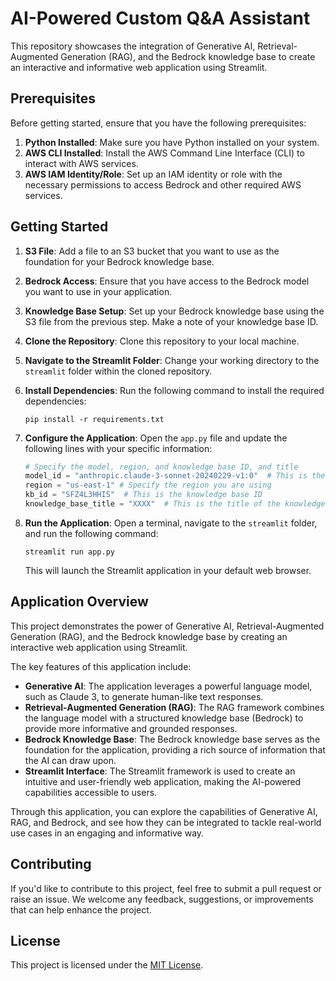 # AI-Powered Custom Q&A Assistant

This repository showcases the integration of Generative AI, Retrieval-Augmented Generation (RAG), and the Bedrock knowledge base to create an interactive and informative web application using Streamlit.

## Prerequisites

Before getting started, ensure that you have the following prerequisites:

1. **Python Installed**: Make sure you have Python installed on your system.
2. **AWS CLI Installed**: Install the AWS Command Line Interface (CLI) to interact with AWS services.
3. **AWS IAM Identity/Role**: Set up an IAM identity or role with the necessary permissions to access Bedrock and other required AWS services.

## Getting Started

1. **S3 File**: Add a file to an S3 bucket that you want to use as the foundation for your Bedrock knowledge base.
2. **Bedrock Access**: Ensure that you have access to the Bedrock model you want to use in your application.
3. **Knowledge Base Setup**: Set up your Bedrock knowledge base using the S3 file from the previous step. Make a note of your knowledge base ID.

4. **Clone the Repository**: Clone this repository to your local machine.
5. **Navigate to the Streamlit Folder**: Change your working directory to the `streamlit` folder within the cloned repository.
6. **Install Dependencies**: Run the following command to install the required dependencies:
   ```
   pip install -r requirements.txt
   ```
7. **Configure the Application**: Open the `app.py` file and update the following lines with your specific information:
   ```python
   # Specify the model, region, and knowledge base ID, and title
   model_id = "anthropic.claude-3-sonnet-20240229-v1:0"  # This is the model ID. You can find this in Bedrock under the model you want to use.
   region = "us-east-1" # Specify the region you are using
   kb_id = "SFZ4L3HHIS"  # This is the knowledge base ID
   knowledge_base_title = "XXXX"  # This is the title of the knowledge base. Rename it based on the kind of application you are building. Ex: Wind Turbine Technician / Travel Agent Advisor
   ```
8. **Run the Application**: Open a terminal, navigate to the `streamlit` folder, and run the following command:
   ```
   streamlit run app.py
   ```
   This will launch the Streamlit application in your default web browser.

## Application Overview

This project demonstrates the power of Generative AI, Retrieval-Augmented Generation (RAG), and the Bedrock knowledge base by creating an interactive web application using Streamlit.

The key features of this application include:

- **Generative AI**: The application leverages a powerful language model, such as Claude 3, to generate human-like text responses.
- **Retrieval-Augmented Generation (RAG)**: The RAG framework combines the language model with a structured knowledge base (Bedrock) to provide more informative and grounded responses.
- **Bedrock Knowledge Base**: The Bedrock knowledge base serves as the foundation for the application, providing a rich source of information that the AI can draw upon.
- **Streamlit Interface**: The Streamlit framework is used to create an intuitive and user-friendly web application, making the AI-powered capabilities accessible to users.

Through this application, you can explore the capabilities of Generative AI, RAG, and Bedrock, and see how they can be integrated to tackle real-world use cases in an engaging and informative way.

## Contributing

If you'd like to contribute to this project, feel free to submit a pull request or raise an issue. We welcome any feedback, suggestions, or improvements that can help enhance the project.

## License

This project is licensed under the [MIT License](LICENSE).
